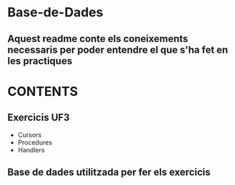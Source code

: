 # Base-de-Dades

## Aquest readme conte els coneixements necessaris per poder entendre el que s'ha fet en les practiques

# CONTENTS

## Exercicis UF3 
  - Cursors
  - Procedures
  - Handlers
## Base de dades utilitzada per fer els exercicis
